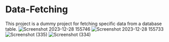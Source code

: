 # Data-Fetching
This project is a dummy project for fetching specific data from a database table.
![Screenshot 2023-12-28 155746](https://github.com/AryaParikh/Data-Fetching/assets/78726372/72b1e0a9-ce1b-4e90-8a72-321ca8f1acc1)
![Screenshot 2023-12-28 155733](https://github.com/AryaParikh/Data-Fetching/assets/78726372/633ef9d0-e3ed-4e10-b6b1-06e4a6271cf0)
![Screenshot (335)](https://github.com/AryaParikh/Data-Fetching/assets/78726372/4a4c2c2e-ed3c-482d-bb44-e2027092d472)
![Screenshot (334)](https://github.com/AryaParikh/Data-Fetching/assets/78726372/7eb13bcf-1add-416e-bbbf-79ee12b6c1ed)
